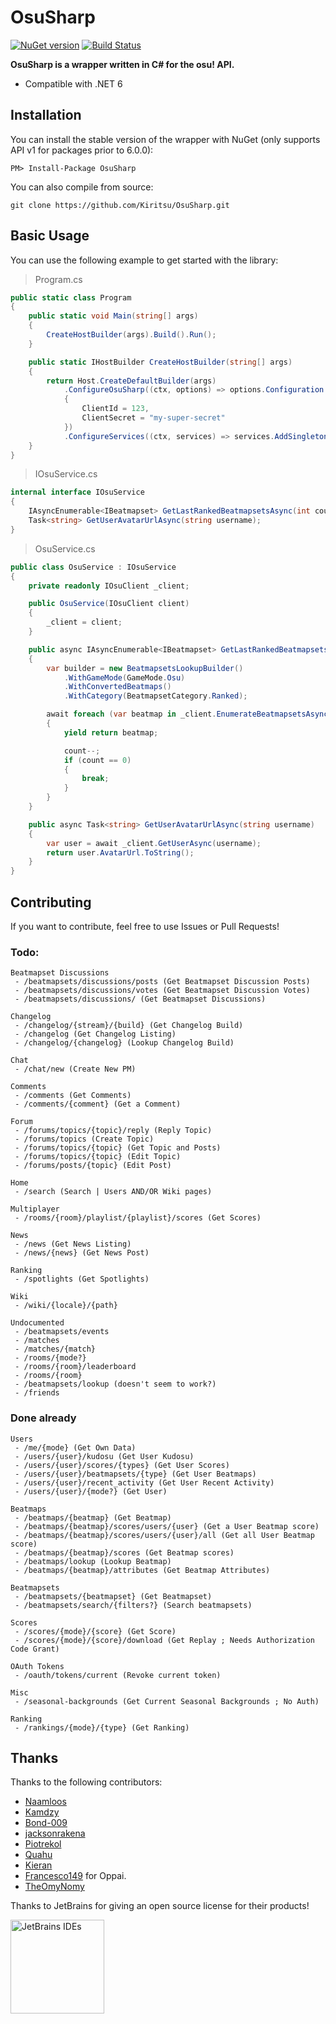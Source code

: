 # OsuSharp

[![NuGet version](https://badge.fury.io/nu/OsuSharp.svg)](https://badge.fury.io/nu/OsuSharp)
[![Build Status](https://dev.azure.com/allanmercou/OsuSharp/_apis/build/status/Kiritsu.OsuSharp?branchName=dev)](https://dev.azure.com/allanmercou/OsuSharp/_build/latest?definitionId=11&branchName=dev)

**OsuSharp is a wrapper written in C# for the osu! API.**

- Compatible with .NET 6

## Installation

You can install the stable version of the wrapper with NuGet (only supports API v1 for packages prior to 6.0.0):

```
PM> Install-Package OsuSharp
```

You can also compile from source:

```git
git clone https://github.com/Kiritsu/OsuSharp.git
```

## Basic Usage

You can use the following example to get started with the library:

> Program.cs

```cs
public static class Program
{
    public static void Main(string[] args)
    {
        CreateHostBuilder(args).Build().Run();
    }

    public static IHostBuilder CreateHostBuilder(string[] args)
    {
        return Host.CreateDefaultBuilder(args)
            .ConfigureOsuSharp((ctx, options) => options.Configuration = new OsuClientConfiguration
            {
                ClientId = 123,
                ClientSecret = "my-super-secret"
            })
            .ConfigureServices((ctx, services) => services.AddSingleton<IOsuService, OsuService>());
    }
}
```

> IOsuService.cs

```cs
internal interface IOsuService
{
    IAsyncEnumerable<IBeatmapset> GetLastRankedBeatmapsetsAsync(int count);
    Task<string> GetUserAvatarUrlAsync(string username);
}
```

> OsuService.cs

```cs
public class OsuService : IOsuService
{
    private readonly IOsuClient _client;

    public OsuService(IOsuClient client)
    {
        _client = client;
    }

    public async IAsyncEnumerable<IBeatmapset> GetLastRankedBeatmapsetsAsync(int count)
    {
        var builder = new BeatmapsetsLookupBuilder()
            .WithGameMode(GameMode.Osu)
            .WithConvertedBeatmaps()
            .WithCategory(BeatmapsetCategory.Ranked);

        await foreach (var beatmap in _client.EnumerateBeatmapsetsAsync(builder, BeatmapSorting.Ranked_Desc))
        {
            yield return beatmap;

            count--;
            if (count == 0)
            {
                break;
            }
        }
    }

    public async Task<string> GetUserAvatarUrlAsync(string username)
    {
        var user = await _client.GetUserAsync(username);
        return user.AvatarUrl.ToString();
    }
}
```

## Contributing

If you want to contribute, feel free to use Issues or Pull Requests!

### Todo: 
```
Beatmapset Discussions
 - /beatmapsets/discussions/posts (Get Beatmapset Discussion Posts)
 - /beatmapsets/discussions/votes (Get Beatmapset Discussion Votes)
 - /beatmapsets/discussions/ (Get Beatmapset Discussions)

Changelog
 - /changelog/{stream}/{build} (Get Changelog Build)
 - /changelog (Get Changelog Listing)
 - /changelog/{changelog} (Lookup Changelog Build)

Chat
 - /chat/new (Create New PM)

Comments
 - /comments (Get Comments)
 - /comments/{comment} (Get a Comment)

Forum
 - /forums/topics/{topic}/reply (Reply Topic)
 - /forums/topics (Create Topic)
 - /forums/topics/{topic} (Get Topic and Posts)
 - /forums/topics/{topic} (Edit Topic)
 - /forums/posts/{topic} (Edit Post)

Home
 - /search (Search | Users AND/OR Wiki pages) 

Multiplayer
 - /rooms/{room}/playlist/{playlist}/scores (Get Scores)

News
 - /news (Get News Listing)
 - /news/{news} (Get News Post)

Ranking
 - /spotlights (Get Spotlights)

Wiki
 - /wiki/{locale}/{path}

Undocumented
 - /beatmapsets/events
 - /matches
 - /matches/{match}
 - /rooms/{mode?}
 - /rooms/{room}/leaderboard
 - /rooms/{room}
 - /beatmapsets/lookup (doesn't seem to work?)
 - /friends
```

### Done already
```
Users
 - /me/{mode} (Get Own Data)
 - /users/{user}/kudosu (Get User Kudosu)
 - /users/{user}/scores/{types} (Get User Scores)
 - /users/{user}/beatmapsets/{type} (Get User Beatmaps)
 - /users/{user}/recent_activity (Get User Recent Activity)
 - /users/{user}/{mode?} (Get User)

Beatmaps
 - /beatmaps/{beatmap} (Get Beatmap)
 - /beatmaps/{beatmap}/scores/users/{user} (Get a User Beatmap score)
 - /beatmaps/{beatmap}/scores/users/{user}/all (Get all User Beatmap score)
 - /beatmaps/{beatmap}/scores (Get Beatmap scores)
 - /beatmaps/lookup (Lookup Beatmap)
 - /beatmaps/{beatmap}/attributes (Get Beatmap Attributes)

Beatmapsets
 - /beatmapsets/{beatmapset} (Get Beatmapset)
 - /beatmapsets/search/{filters?} (Search beatmapsets)

Scores
 - /scores/{mode}/{score} (Get Score)
 - /scores/{mode}/{score}/download (Get Replay ; Needs Authorization Code Grant)

OAuth Tokens
 - /oauth/tokens/current (Revoke current token)

Misc
 - /seasonal-backgrounds (Get Current Seasonal Backgrounds ; No Auth)

Ranking
 - /rankings/{mode}/{type} (Get Ranking)
```

## Thanks

Thanks to the following contributors: 
- [Naamloos](https://github.com/Naamloos)
- [Kamdzy](https://github.com/Kamdzy)
- [Bond-009](https://github.com/Bond-009)
- [jacksonrakena](https://github.com/jacksonrakena)
- [Piotrekol](https://github.com/Piotrekol)
- [Quahu](https://github.com/Quahu)
- [Kieran](https://github.com/k-boyle)
- [Francesco149](https://github.com/Francesco149) for Oppai.
- [TheOmyNomy](https://github.com/TheOmyNomy)

Thanks to JetBrains for giving an open source license for their products!

<a href="https://www.jetbrains.com/?from=jensyl"><img src="imgs/jetbrains.svg" alt="JetBrains IDEs" width="150px"></img></a>
